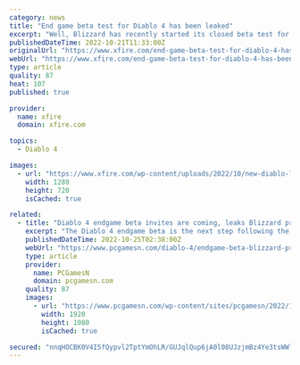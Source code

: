 ```yaml
---
category: news
title: "End game beta test for Diablo 4 has been leaked"
excerpt: "Well, Blizzard has recently started its closed beta test for the game and players have reportedly been receiving invites to it. Players invited into the beta test will have to sign a Non-Disclosure ..."
publishedDateTime: 2022-10-21T11:33:00Z
originalUrl: "https://www.xfire.com/end-game-beta-test-for-diablo-4-has-been-leaked/"
webUrl: "https://www.xfire.com/end-game-beta-test-for-diablo-4-has-been-leaked/"
type: article
quality: 87
heat: 107
published: true

provider:
  name: xfire
  domain: xfire.com

topics:
  - Diablo 4

images:
  - url: "https://www.xfire.com/wp-content/uploads/2022/10/new-diablo-leak.png"
    width: 1280
    height: 720
    isCached: true

related:
  - title: "Diablo 4 endgame beta invites are coming, leaks Blizzard president"
    excerpt: "The Diablo 4 endgame beta is the next step following the friends and family test, and Blizzard president Mike Ybarra has leaked the upcoming invite email ..."
    publishedDateTime: 2022-10-25T02:38:00Z
    webUrl: "https://www.pcgamesn.com/diablo-4/endgame-beta-blizzard-president"
    type: article
    provider:
      name: PCGamesN
      domain: pcgamesn.com
    quality: 87
    images:
      - url: "https://www.pcgamesn.com/wp-content/sites/pcgamesn/2022/10/diablo-4-endgame-beta-leaked-blizzard-president.jpg"
        width: 1920
        height: 1080
        isCached: true

secured: "nnqHOCBK0V4I5fQypvl2TptYmOhLR/GUJqlQup6jA0l08UJzjmBz4Ye3tsWWlwi4cy7r+d6KyO7Du4SRNfVeYrVNh2fR8Lw0SXrU6WvbXl7e9PW4gmvU17GTfdVkLMiPzov+xJLlv4z46qZ2vgz9y4AukXJtInB0dKkdildEomdu67Gk8sh2FzzXyatnjM0od9haYykutPLAw3igeg4lXXpWOlRh68L4UMFaqVB98PywdA9CoMO9Dt/SXUimFclz+pHOb+SArGw92IN4LMCWP7SdTYLdQCvUDDH0Ah4TMoYNve95dKars7j9yESHIOPnMXw5KWsldInCkoLqNqT1LBMUKrAbsZOnJkwLz15bmtQ=;KB4B1IzHeXBcCJjbF4SY8Q=="
---
```


